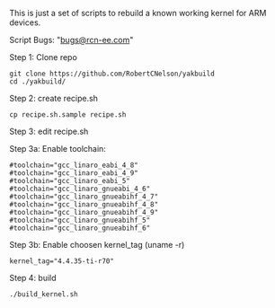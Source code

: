 This is just a set of scripts to rebuild a known working kernel for ARM devices.

Script Bugs: "bugs@rcn-ee.com"

Step 1: Clone repo

```
git clone https://github.com/RobertCNelson/yakbuild
cd ./yakbuild/
```

Step 2: create recipe.sh

```
cp recipe.sh.sample recipe.sh
```

Step 3: edit recipe.sh

Step 3a: Enable toolchain:

```
#toolchain="gcc_linaro_eabi_4_8"
#toolchain="gcc_linaro_eabi_4_9"
#toolchain="gcc_linaro_eabi_5"
#toolchain="gcc_linaro_gnueabi_4_6"
#toolchain="gcc_linaro_gnueabihf_4_7"
#toolchain="gcc_linaro_gnueabihf_4_8"
#toolchain="gcc_linaro_gnueabihf_4_9"
#toolchain="gcc_linaro_gnueabihf_5"
#toolchain="gcc_linaro_gnueabihf_6"
```

Step 3b: Enable choosen kernel_tag (uname -r)

```
kernel_tag="4.4.35-ti-r70"
```

Step 4: build

```
./build_kernel.sh
```
